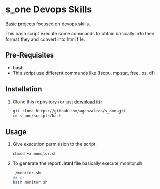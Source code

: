 # s_one Devops Skills
Basic projects focused on devops skills.

This bash script execute some commands to obtain basically info then format they and convert into html file.

## Pre-Requisites
- bash
- This script use different commands like (lscpu, mpstat, free, ps, df)

## Installation
1. Clone this repository (or just [download it](https://github.com/agonzalezo/s_one/archive/refs/heads/main.zip)):
   ```bash
   git clone https://github.com/agonzalezo/s_one.git
   cd s_one/scripts/bash
   ```

## Usage
1. Give execution permission to the script.
    ```bash
    chmod +x monitor.sh
    ```
1. To generate the report **.html** file basically execute monitor.sh
    ```bash
    ./monitor.sh
    ## or
    bash monitor.sh
    ```

